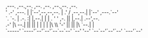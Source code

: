 
<p>                                                           
,---.         ,--.,--.              ,--. ,--.        ,--.,--.      ,--. <br>
'   .-'  ,---. |  |`--',--,--,--.    |  .'   / ,--,--.|  |`--' ,---.`--' <br>
`.  `-. | .-. :|  |,--.|        |    |  .   ' ' ,-.  ||  |,--.| .--',--. <br>
.-'    |\   --.|  ||  ||  |  |  |    |  |\   \\ '-'  ||  ||  |\ `--.|  | <br>
`-----'  `----'`--'`--'`--`--`--'    `--' '--' `--`--'`--'`--' `---'`--' </p>
                                                                         
